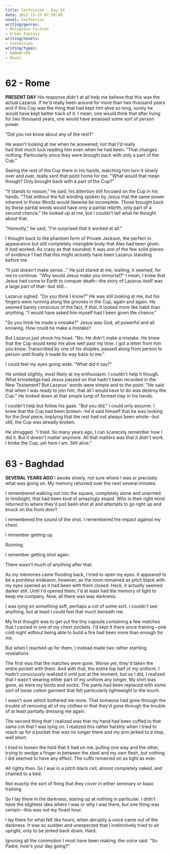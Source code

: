 ```yaml
---
title: Confession - Day 24
date: 2012-11-25 07:50:48
novel: Confession
writing/genres:
- Religious Fiction
- Urban Fantasy
writing/novels:
- Confession
writing/types:
- NaNoWriMo
- Novel
---
```

# 62 - Rome
**PRESENT DAY**
His response didn't at all help me believe that this was the actual Lazarus. If he'd really been around for more than two thousand years and if this Cup was the thing that had kept him alive so long, surely he would have kept better track of it. I mean, one would think that after living for two thousand years, one would have amassed some sort of person power.

<!--more-->

"Did you not know about any of the rest?"

He wasn't looking at me when he answered; not that I'd really had *that* much luck reading him even when he had been. "That changes nothing. Particularly since they were brought back with only a part of the Cup."

Seeing the rest of the Cup there in his hands, watching him turn it slowly over and over, really sent that point home for me. "What would that mean though? Only brought back with a part of the Cup?"

"It stands to reason," he said, his attention still focused on the Cup in his hands. "That without the full wording spoken by Jesus that the same power inherent in those Words would likewise be incomplete. Those brought back by these partial words would have only a partial rebirth, only part of a second chance." He looked up at me, but I couldn't tell what he thought about that.

"Honestly," he said, "I'm surprised that it worked at all."

I thought back to the phantom form of Private Jackson, the perfect in appearance but still completely intangible body that Alex had been given. It *had* worked. As crazy as that sounded, it was one of the few solid pieces of evidence I had that this might *actually* have been Lazarus standing before me.

"It just doesn't make sense..." He just stared at me, waiting, it seemed, for me to continue. "Why would Jesus make you immortal?" I mean, I knew that Jesus had come to Earth to conquer death--the story of Lazarus itself was a large part of that--but still...

Lazarus sighed. "Do you think I know?" He was still looking at me, but his fingers were running along the grooves in the Cup, again and again. He seemed barely conscious of the fact, if that. It looked more like habit than anything. "I would have asked him myself had I been given the chance."

"So you think he made a mistake?" Jesus was God, all powerful and all knowing. How could he make a mistake?

But Lazarus just shook his head. "No. He didn't make a mistake. He knew that the Cup would keep me alive well past my time. I got a letter from him you know. Transcribed by one of his disiples, passed along from person to person until finally it made its way back to me."

I could feel my eyes going wide. "What did it say?"

He smiled slightly, most likely at my enthusiasm. I couldn't help it though. What knowledge had Jesus passed on that hadn't been recorded in the New Testament? But Lazarus' words were simple and to the point. "He said that when I was ready to join him, that all I would have to do was destroy the Cup." He looked down at that simple lump of formed clay in his hands.

I couldn't help but follow his gaze. "But you did." I could only assume. I knew that the Cup had been broken--he'd said himself that he was looking for the *final* piece, implying that the rest had not always been whole--but still, the Cup was already broken.

He shrugged. "I tried. So many years ago, I can scarecely remember how I did it. But it doesn't matter anymore. All that matters was that it didn't work. I broke the Cup, yet here I am. Still alive."
# 63 - Baghdad
**SEVERAL YEARS AGO**
I awoke slowly, not sure where I was or precisely what was going on. My memory returned over the next several minutes.

I remembered walking out into the square, completely alone and unarmed. In hindsight, that had been kind of amazingly stupid. Who in their right mind returned to where they'd just been shot at and attempts to go right up and knock on the front door?

I remembered the sound of the shot. I remembered the impact against my chest.

I remember getting up.

Running.

I remember getting shot again.

There wasn't much of anything after that.

As my memories came flooding back, I tried to open my eyes. It appeared to be a pointless endeavor, however, as the room remained as pitch black with my eyes opened as it had been with them closed. Heck, it actually seemed darker still. Until I'd opened them, I'd at least had the memory of light to keep me company. Now, all there was was darkness.

I was lying on something soft, perhaps a cot of some sort. I couldn't see anything, but at least I could feel that much beneath me.

My first thought was to get out the tiny capsule containing a few matches that I carried in one of my chest pockets. I'd kept it there since training--one cold night without being able to build a fire had been more than enough for me.

But when I reached up for them, I instead made two rather startling revelations.

The first was that the matches were gone. Worse yet, they'd taken the entire pocket with them. And with that, the entire top half of my uniform. I hadn't consciously realized it until just at the moment, but as I did, I realized that I wasn't wearing either part of my uniform any longer. My shirt was gone, as were my boots and socks. The pants had been replaced with some sort of loose cotton garment that felt particularly lightweight to the touch.

I wasn't sure which bothered me more. That someone had gone through the trouble of removing all of my clothes or that they'd gone through the trouble of at least partially dressing me again.

The second thing that I realized was that my hand had been cuffed to that same cot that I was lying on. I realized this rather harshly when I tried to reach up for a pocket that was no longer there and my arm jerked to a stop, well short.

I tried to loosen the hold that it had on me, pulling one way and the other, trying to wedge a finger in between the steel and my own flesh, but nothing I did seemed to have any effect. The cuffs remained on as tight as ever.

All righty then. So I was in a pitch black cell, almost completely naked, and chained to a bed.

Not exactly the sort of thing that they cover in either seminary or basic training.

So I lay there in the darkness, staring up at nothing in particular. I didn't have the slightest idea where I was or why I was there, but one thing was certain--this was not my finest hour.

I lay there for what felt like hours, when abruptly a voice came out of the darkness. It was so sudden and unexpected that I instinctively tried to sit upright, only to be jerked back down. Hard.

Ignoring all the commotion I most have been making, the voice said. "So Padre, how's your day going?"